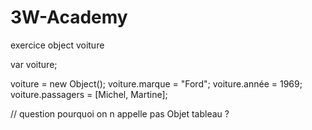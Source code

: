 # 3W-Academy

exercice object voiture

var voiture;

voiture = new Object();
voiture.marque = "Ford";
voiture.année = 1969;
voiture.passagers = [Michel, Martine];


// question pourquoi on n appelle pas Objet tableau ?


